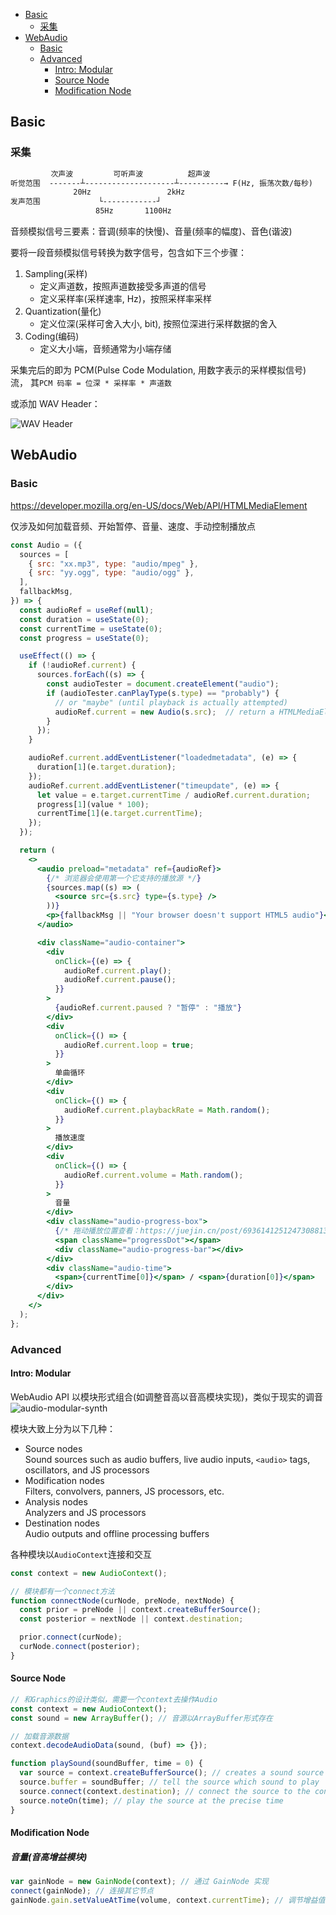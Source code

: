 - [Basic](#basic)
  - [采集](#采集)
- [WebAudio](#webaudio)
  - [Basic](#basic-1)
  - [Advanced](#advanced)
    - [Intro: Modular](#intro-modular)
    - [Source Node](#source-node)
    - [Modification Node](#modification-node)

## Basic

### 采集

```txt
         次声波         可听声波          超声波
听觉范围  -------┴--------------------┴----------→ F(Hz, 振荡次数/每秒)
              20Hz                 2kHz
发声范围             └------------┘
                   85Hz       1100Hz
```

音频模拟信号三要素：音调(频率的快慢)、音量(频率的幅度)、音色(谐波)

要将一段音频模拟信号转换为数字信号，包含如下三个步骤：

1. Sampling(采样)
   - 定义声道数，按照声道数接受多声道的信号
   - 定义采样率(采样速率, Hz)，按照采样率采样
2. Quantization(量化)
   - 定义位深(采样可舍入大小, bit), 按照位深进行采样数据的舍入
3. Coding(编码)
   - 定义大小端，音频通常为小端存储

采集完后的即为 PCM(Pulse Code Modulation, 用数字表示的采样模拟信号) 流，
其`PCM 码率 = 位深 * 采样率 * 声道数`

或添加 WAV Header：

![WAV Header](/assets/wav-header.png)

## WebAudio

### Basic

https://developer.mozilla.org/en-US/docs/Web/API/HTMLMediaElement

仅涉及如何加载音频、开始暂停、音量、速度、手动控制播放点

```jsx
const Audio = ({
  sources = [
    { src: "xx.mp3", type: "audio/mpeg" },
    { src: "yy.ogg", type: "audio/ogg" },
  ],
  fallbackMsg,
}) => {
  const audioRef = useRef(null);
  const duration = useState(0);
  const currentTime = useState(0);
  const progress = useState(0);

  useEffect(() => {
    if (!audioRef.current) {
      sources.forEach((s) => {
        const audioTester = document.createElement("audio");
        if (audioTester.canPlayType(s.type) == "probably") {
          // or "maybe" (until playback is actually attempted)
          audioRef.current = new Audio(s.src);  // return a HTMLMediaElement
        }
      });
    }

    audioRef.current.addEventListener("loadedmetadata", (e) => {
      duration[1](e.target.duration);
    });
    audioRef.current.addEventListener("timeupdate", (e) => {
      let value = e.target.currentTime / audioRef.current.duration;
      progress[1](value * 100);
      currentTime[1](e.target.currentTime);
    });
  });

  return (
    <>
      <audio preload="metadata" ref={audioRef}>
        {/* 浏览器会使用第一个它支持的播放源 */}
        {sources.map((s) => (
          <source src={s.src} type={s.type} />
        ))}
        <p>{fallbackMsg || "Your browser doesn't support HTML5 audio"}</p>
      </audio>

      <div className="audio-container">
        <div
          onClick={(e) => {
            audioRef.current.play();
            audioRef.current.pause();
          }}
        >
          {audioRef.current.paused ? "暂停" : "播放"}
        </div>
        <div
          onClick={() => {
            audioRef.current.loop = true;
          }}
        >
          单曲循环
        </div>
        <div
          onClick={() => {
            audioRef.current.playbackRate = Math.random();
          }}
        >
          播放速度
        </div>
        <div
          onClick={() => {
            audioRef.current.volume = Math.random();
          }}
        >
          音量
        </div>
        <div className="audio-progress-box">
          {/* 拖动播放位置查看：https://juejin.cn/post/6936141251247308813 */}
          <span className="progressDot"></span>
          <div className="audio-progress-bar"></div>
        </div>
        <div className="audio-time">
          <span>{currentTime[0]}</span> / <span>{duration[0]}</span>
        </div>
      </div>
    </>
  );
};
```

### Advanced

#### Intro: Modular

WebAudio API 以模块形式组合(如调整音高以音高模块实现)，类似于现实的调音
![audio-modular-synth](../assets/audio-modular-synth.png)

模块大致上分为以下几种：

- Source nodes<br/>
  Sound sources such as audio buffers, live audio inputs, `<audio>` tags, oscillators, and JS processors
- Modification nodes<br/>
  Filters, convolvers, panners, JS processors, etc.
- Analysis nodes<br/>
  Analyzers and JS processors
- Destination nodes<br/>
  Audio outputs and offline processing buffers

各种模块以`AudioContext`连接和交互

```js
const context = new AudioContext();

// 模块都有一个connect方法
function connectNode(curNode, preNode, nextNode) {
  const prior = preNode || context.createBufferSource();
  const posterior = nextNode || context.destination;

  prior.connect(curNode);
  curNode.connect(posterior);
}
```

#### Source Node

```js
// 和Graphics的设计类似，需要一个context去操作Audio
const context = new AudioContext();
const sound = new ArrayBuffer(); // 音源以ArrayBuffer形式存在

// 加载音源数据
context.decodeAudioData(sound, (buf) => {});

function playSound(soundBuffer, time = 0) {
  var source = context.createBufferSource(); // creates a sound source
  source.buffer = soundBuffer; // tell the source which sound to play
  source.connect(context.destination); // connect the source to the context's destination (the speakers)
  source.noteOn(time); // play the source at the precise time
}
```

#### Modification Node

##### 音量(音高增益模块)

```js
var gainNode = new GainNode(context); // 通过 GainNode 实现
connect(gainNode); // 连接其它节点
gainNode.gain.setValueAtTime(volume, context.currentTime); // 调节增益值(音量)
```
